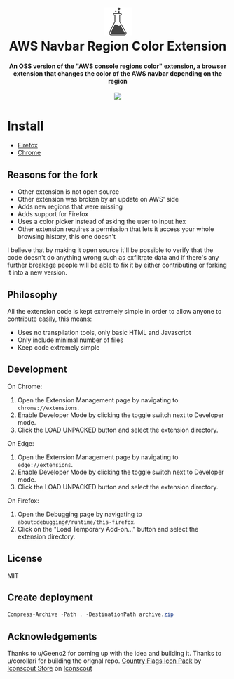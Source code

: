 <h1 align="center">
  <img src="https://raw.githubusercontent.com/corollari/aws-color-region-navbar-extension/master/icon.png" width="64">
  <br>
  AWS Navbar Region Color Extension
  <br>
</h1>

<h4 align="center">An OSS version of the "AWS console regions color" extension, a browser extension that changes the color of the AWS navbar depending on the region</h4>

<p align="center">
<img src="https://raw.githubusercontent.com/corollari/aws-color-region-navbar-extension/master/screenshot.png">
</p>

# Install
- [Firefox](https://addons.mozilla.org/en-US/firefox/addon/aws-navbar-region-color/)
- [Chrome](https://chrome.google.com/webstore/detail/ofhcnghdbkacblncbjjpcdfmbknhckkb)

## Reasons for the fork
- Other extension is not open source
- Other extension was broken by an update on AWS' side
- Adds new regions that were missing
- Adds support for Firefox
- Uses a color picker instead of asking the user to input hex
- Other extension requires a permission that lets it access your whole browsing history, this one doesn't

I believe that by making it open source it'll be possible to verify that the code doesn't do anything wrong such as exfiltrate data and if there's any further breakage people will be able to fix it by either contributing or forking it into a new version.

## Philosophy
All the extension code is kept extremely simple in order to allow anyone to contribute easily, this means:
- Uses no transpilation tools, only basic HTML and Javascript
- Only include minimal number of files
- Keep code extremely simple

## Development
On Chrome:
1. Open the Extension Management page by navigating to `chrome://extensions`.
2. Enable Developer Mode by clicking the toggle switch next to Developer mode.
3. Click the LOAD UNPACKED button and select the extension directory.

On Edge:
1. Open the Extension Management page by navigating to `edge://extensions`.
2. Enable Developer Mode by clicking the toggle switch next to Developer mode.
3. Click the LOAD UNPACKED button and select the extension directory.

On Firefox:
1. Open the Debugging page by navigating to `about:debugging#/runtime/this-firefox`.
2. Click on the "Load Temporary Add-on..." button and select the extension directory.

## License
MIT

## Create deployment

```powershell
Compress-Archive -Path . -DestinationPath archive.zip
```

## Acknowledgements
Thanks to u/Geeno2 for coming up with the idea and building it.
Thanks to u/corollari for building the orignal repo.
<a href="https://iconscout.com/icon-pack/country-flags" target="_blank">Country Flags Icon Pack</a> by <a href="https://iconscout.com/contributors/iconscout">Iconscout Store</a> on <a href="https://iconscout.com">Iconscout</a>
